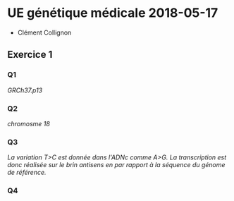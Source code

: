 # UE génétique médicale 2018-05-17
* Clément Collignon
## Exercice 1
### Q1 
*GRCh37.p13*
### Q2 
*chromosme 18*
### Q3
*La variation T>C est donnée dans l'ADNc comme A>G. La transcription est donc réalisée sur le brin antisens en par rapport à la séquence du génome de référence.*
### Q4 
